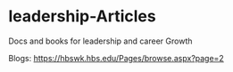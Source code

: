 # leadership-Articles
Docs and books for leadership and career Growth

Blogs: 
  https://hbswk.hbs.edu/Pages/browse.aspx?page=2 
